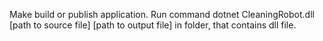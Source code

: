 Make build or publish application.
Run command dotnet CleaningRobot.dll [path to source file] [path to output file] in folder, that contains dll file.
